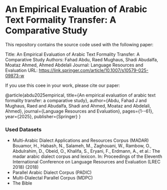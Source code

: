 # An Empirical Evaluation of Arabic Text Formality Transfer: A Comparative Study

This repository contains the source code used with the following paper:

Title: An Empirical Evaluation of Arabic Text Formality Transfer: A Comparative Study
Authors: Fahad Abdu, Raed Mughaus, Shadi Abudalfa, Moataz Ahmed, Ahmed Abdelali
Journal: Language Resources and Evaluation
URL: https://link.springer.com/article/10.1007/s10579-025-09873-w

If you use this coee in your work, please cite our paper:

@article{abdu2025empirical,
  title={An empirical evaluation of arabic text formality transfer: a comparative study},
  author={Abdu, Fahad J and Mughaus, Raed and Abudalfa, Shadi and Ahmed, Moataz and Abdelali, Ahmed},
  journal={Language Resources and Evaluation},
  pages={1--61},
  year={2025},
  publisher={Springer}
}

### Used Datasets

- Multi-Arabic Dialect Applications and Resources Corpus (MADAR)
Bouamor, H., Habash, N., Salameh, M., Zaghouani, W., Rambow, O., Abdulrahim, D., Obeid, O., Khalifa, S., Eryani, F., Erdmann, A., et al.: The madar arabic dialect corpus and lexicon. In: Proceedings of the Eleventh International Conference on Language Resources and Evaluation (LREC 2018) (2018)
- Parallel Arabic Dialect Corpus (PADIC)
- Multi-Dialectal Parallel Corpus (MDPC)
- The Bible

